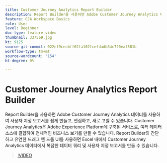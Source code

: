 ```yaml
---
title: Customer Journey Analytics Report Builder
description: Report Builder을 사용하면 Adobe Customer Journey Analytics 데이터를 사용하여 사용자 지정 보고서를 쉽게 만들고, 편집하고, 새로 고칠 수 있습니다. Customer Journey Analytics은 Adobe Experience Platform에 구축된 서비스로, 여러 데이터 소스에 결합하여 전체적인 비즈니스 보기를 만들 수 있습니다. Report Builder의 간단하고 유연한 드래그 앤 드롭 UI를 사용하면 Excel 내에서 Customer Journey Analytics 데이터에서 복잡한 데이터 쿼리 및 사용자 지정 보고서를 만들 수 있습니다.
feature: CJA Workspace Basics
role: User
level: Beginner
doc-type: feature video
thumbnail: 337569.jpg
kt: 9125
source-git-commit: 022ef9cecbff62fa102fcefdadb34c720eaf581b
workflow-type: tm+mt
source-wordcount: '154'
ht-degree: 0%

---
```



# Customer Journey Analytics Report Builder

Report Builder을 사용하면 Adobe Customer Journey Analytics 데이터를 사용하여 사용자 지정 보고서를 쉽게 만들고, 편집하고, 새로 고칠 수 있습니다. Customer Journey Analytics은 Adobe Experience Platform에 구축된 서비스로, 여러 데이터 소스에 결합하여 전체적인 비즈니스 보기를 만들 수 있습니다. Report Builder의 간단하고 유연한 드래그 앤 드롭 UI를 사용하면 Excel 내에서 Customer Journey Analytics 데이터에서 복잡한 데이터 쿼리 및 사용자 지정 보고서를 만들 수 있습니다.


>[!VIDEO](https://video.tv.adobe.com/v/337569/?quality=12&learn=on)

